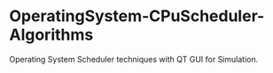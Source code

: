 # OperatingSystem-CPuScheduler-Algorithms
Operating System Scheduler techniques  with QT GUI for  Simulation.
